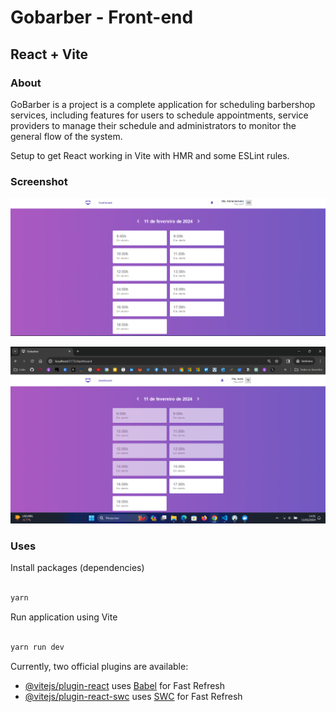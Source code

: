 # Gobarber - Front-end

## React + Vite

### About

GoBarber is a project is a complete application for scheduling barbershop services, including features for users to schedule appointments, service providers to manage their schedule and administrators to monitor the general flow of the system.

Setup to get React working in Vite with HMR and some ESLint rules.

### Screenshot

![screenshot](.github/images/screenshot.png)

![screenshot2](.github/images/screenshot2.png)

### Uses

Install packages (dependencies)

```bash

yarn

```

Run application using Vite

```bash

yarn run dev

```

Currently, two official plugins are available:

- [@vitejs/plugin-react](https://github.com/vitejs/vite-plugin-react/blob/main/packages/plugin-react/README.md) uses [Babel](https://babeljs.io/) for Fast Refresh
- [@vitejs/plugin-react-swc](https://github.com/vitejs/vite-plugin-react-swc) uses [SWC](https://swc.rs/) for Fast Refresh
